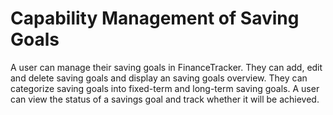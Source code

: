 # Capability Management of Saving Goals

A user can manage their saving goals in FinanceTracker.
They can add, edit and delete saving goals and display an saving goals overview.
They can categorize saving goals into fixed-term and long-term saving goals.
A user can view the status of a savings goal and track whether it will be achieved.
